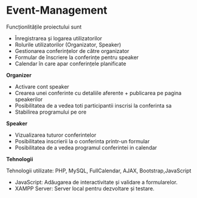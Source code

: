 # Event-Management
Funcționlitățile proiectului sunt

-  Înregistrarea și logarea utilizatorilor
-  Rolurile utilizatorilor (Organizator, Speaker)
-  Gestionarea conferințelor de către organizator
-  Formular de înscriere la conferințe pentru speaker
-  Calendar în care apar conferințele planificate


**Organizer**

-  Activare cont speaker
-  Crearea unei conferinte cu detaliile aferente + publicarea pe pagina speakerilor
-  Posibilitatea de a vedea toti participantii inscrisi la conferinta sa
-  Stabilirea programului pe ore


**Speaker**

-  Vizualizarea tuturor conferintelor
-  Posibilitatea inscrierii la o conferinta printr-un formular
-  Posibilitatea de a vedea programul conferintei in calendar



**Tehnologii**

Tehnologii utilizate: PHP, MySQL, FullCalendar, AJAX, Bootstrap,JavaScript
-  JavaScript: Adăugarea de interactivitate și validare a formularelor.
-  XAMPP Server: Server local pentru dezvoltare și testare.



